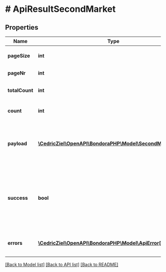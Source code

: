 # # ApiResultSecondMarket

## Properties

Name | Type | Description | Notes
------------ | ------------- | ------------- | -------------
**pageSize** | **int** | Requested Max items in result | [optional] 
**pageNr** | **int** | Requested page nr | [optional] 
**totalCount** | **int** | Total number of items found | 
**count** | **int** | Number of items returned | 
**payload** | [**\CedricZiel\OpenAPI\BondoraPHP\Model\SecondMarketItem[]**](SecondMarketItem.md) | The payload of the response. Type depends on the API request. | [optional] 
**success** | **bool** | Indicates if the request was successfull or not.              true if the request was handled successfully, false otherwise. | 
**errors** | [**\CedricZiel\OpenAPI\BondoraPHP\Model\ApiError[]**](ApiError.md) | Error(s) accociated with the API request. | [optional] 

[[Back to Model list]](../../README.md#documentation-for-models) [[Back to API list]](../../README.md#documentation-for-api-endpoints) [[Back to README]](../../README.md)


